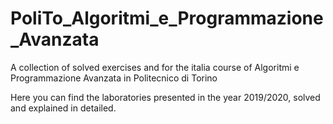 # PoliTo_Algoritmi_e_Programmazione_Avanzata
A collection of solved exercises and for the italia course of Algoritmi e Programmazione Avanzata in Politecnico di Torino

Here you can find the laboratories presented in the year 2019/2020, solved and explained in detailed.
